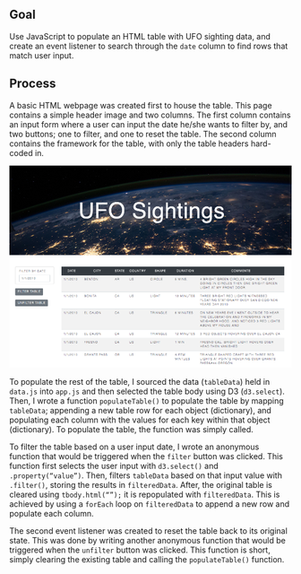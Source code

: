 ## Goal

Use JavaScript to populate an HTML table with UFO sighting data, and create an event listener to search through the `date` column to find rows that match user input. 

## Process

A basic HTML webpage was created first to house the table. This page contains a simple header image and two columns. The first column contains an input form where a user can input the date he/she wants to filter by, and two buttons; one to filter, and one to reset the table. The second column contains the framework for the table, with only the table headers hard-coded in. 

![screenshot](https://github.com/lorijta92/javascript-ufo-sightings/blob/master/static/ufo-ss.png?raw=true)

To populate the rest of the table, I sourced the data (`tableData`) held in `data.js` into `app.js` and then selected the table body using D3 (`d3.select`). Then, I wrote a function `populateTable()` to populate the table by mapping `tableData`; appending a new table row for each object (dictionary), and populating each column  with the values for each key within that object (dictionary). To populate the table, the function was simply called. 

To filter the table based on a user input date, I wrote an anonymous function that would be triggered when the `filter` button was clicked. This function first selects the user input with `d3.select()` and `.property(“value”)`. Then, filters `tableData` based on that input value with `.filter()`, storing the results in `filteredData`. After, the original table is cleared using `tbody.html(“”);` it is repopulated with `filteredData`. This is achieved by using a `forEach` loop on `filteredData` to append a new row and populate each column.

The second event listener was created to reset the table back to its original state. This was done by writing another anonymous function that would be triggered when the `unfilter` button was clicked. This function is short, simply clearing the existing table and calling the `populateTable()` function. 
